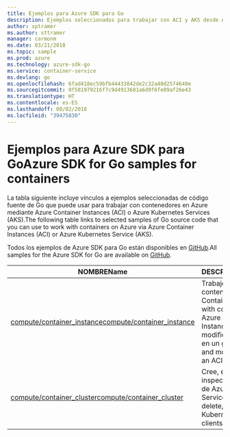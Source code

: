 ```yaml
---
title: Ejemplos para Azure SDK para Go
description: Ejemplos seleccionados para trabajar con ACI y AKS desde Azure SDK para Go.
author: sptramer
ms.author: sttramer
manager: carmonm
ms.date: 03/21/2018
ms.topic: sample
ms.prod: azure
ms.technology: azure-sdk-go
ms.service: container-service
ms.devlang: go
ms.openlocfilehash: 6fad418ec59bfb44433842de2c32a40d2574640e
ms.sourcegitcommit: 0f581979216f7c9d4913681a6d9f6fe09af26e43
ms.translationtype: HT
ms.contentlocale: es-ES
ms.lasthandoff: 08/02/2018
ms.locfileid: "39475830"
---
```

# <a name="azure-sdk-for-go-samples-for-containers"></a><span data-ttu-id="78240-103">Ejemplos para Azure SDK para Go</span><span class="sxs-lookup"><span data-stu-id="78240-103">Azure SDK for Go samples for containers</span></span>

<span data-ttu-id="78240-104">La tabla siguiente incluye vínculos a ejemplos seleccionadas de código fuente de Go que puede usar para trabajar con contenedores en Azure mediante Azure Container Instances (ACI) o Azure Kubernetes Services (AKS).</span><span class="sxs-lookup"><span data-stu-id="78240-104">The following table links to selected samples of Go source code that you can use to work with containers on Azure via Azure Container Instances (ACI) or Azure Kubernetes Service (AKS).</span></span> 

<span data-ttu-id="78240-105">Todos los ejemplos de Azure SDK para Go están disponibles en [GitHub](https://github.com/Azure-Samples/azure-sdk-for-go-samples).</span><span class="sxs-lookup"><span data-stu-id="78240-105">All samples for the Azure SDK for Go are available on [GitHub](https://github.com/Azure-Samples/azure-sdk-for-go-samples).</span></span>

| <span data-ttu-id="78240-106">NOMBRE</span><span class="sxs-lookup"><span data-stu-id="78240-106">Name</span></span> | <span data-ttu-id="78240-107">DESCRIPCIÓN</span><span class="sxs-lookup"><span data-stu-id="78240-107">Description</span></span> |
|------|-------------|
| [<span data-ttu-id="78240-108">compute/container_instance</span><span class="sxs-lookup"><span data-stu-id="78240-108">compute/container_instance</span></span>](https://github.com/Azure-Samples/azure-sdk-for-go-samples/blob/master/compute/container_instance.go) | <span data-ttu-id="78240-109">Trabaje con grupos de contenedores en Azure Container Instances.</span><span class="sxs-lookup"><span data-stu-id="78240-109">Work with container groups in Azure Container Instances.</span></span> <span data-ttu-id="78240-110">Cree y modifique contenedores en un grupo de ACI.</span><span class="sxs-lookup"><span data-stu-id="78240-110">Create and modify containers in an ACI group.</span></span> |
| [<span data-ttu-id="78240-111">compute/container_cluster</span><span class="sxs-lookup"><span data-stu-id="78240-111">compute/container_cluster</span></span>](https://github.com/Azure-Samples/azure-sdk-for-go-samples/blob/master/compute/container_cluster.go) | <span data-ttu-id="78240-112">Cree, elimine e inspeccione los clientes de Azure Kubernetes Service (AKS).</span><span class="sxs-lookup"><span data-stu-id="78240-112">Create, delete, and inspect Azure Kubernetes Service (AKS) clients.</span></span> |

